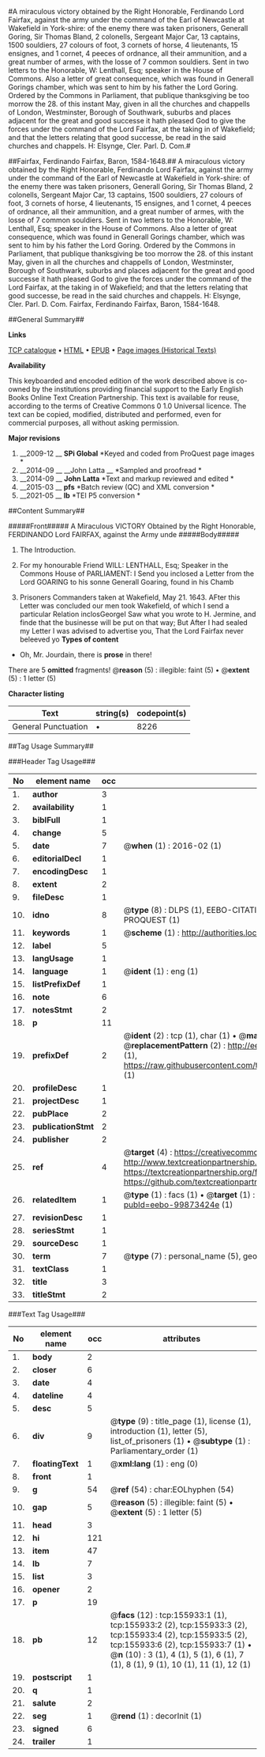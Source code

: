 #A miraculous victory obtained by the Right Honorable, Ferdinando Lord Fairfax, against the army under the command of the Earl of Newcastle at Wakefield in York-shire: of the enemy there was taken prisoners, Generall Goring, Sir Thomas Bland, 2 colonells, Sergeant Major Car, 13 captains, 1500 souldiers, 27 colours of foot, 3 cornets of horse, 4 lieutenants, 15 ensignes, and 1 cornet, 4 peeces of ordnance, all their ammunition, and a great number of armes, with the losse of 7 common souldiers. Sent in two letters to the Honorable, W: Lenthall, Esq; speaker in the House of Commons. Also a letter of great consequence, which was found in Generall Gorings chamber, which was sent to him by his father the Lord Goring. Ordered by the Commons in Parliament, that publique thanksgiving be too morrow the 28. of this instant May, given in all the churches and chappells of London, Westminster, Borough of Southwark, suburbs and places adjacent for the great and good successe it hath pleased God to give the forces under the command of the Lord Fairfax, at the taking in of Wakefield; and that the letters relating that good successe, be read in the said churches and chappels. H: Elsynge, Cler. Parl. D. Com.#

##Fairfax, Ferdinando Fairfax, Baron, 1584-1648.##
A miraculous victory obtained by the Right Honorable, Ferdinando Lord Fairfax, against the army under the command of the Earl of Newcastle at Wakefield in York-shire: of the enemy there was taken prisoners, Generall Goring, Sir Thomas Bland, 2 colonells, Sergeant Major Car, 13 captains, 1500 souldiers, 27 colours of foot, 3 cornets of horse, 4 lieutenants, 15 ensignes, and 1 cornet, 4 peeces of ordnance, all their ammunition, and a great number of armes, with the losse of 7 common souldiers. Sent in two letters to the Honorable, W: Lenthall, Esq; speaker in the House of Commons. Also a letter of great consequence, which was found in Generall Gorings chamber, which was sent to him by his father the Lord Goring. Ordered by the Commons in Parliament, that publique thanksgiving be too morrow the 28. of this instant May, given in all the churches and chappells of London, Westminster, Borough of Southwark, suburbs and places adjacent for the great and good successe it hath pleased God to give the forces under the command of the Lord Fairfax, at the taking in of Wakefield; and that the letters relating that good successe, be read in the said churches and chappels. H: Elsynge, Cler. Parl. D. Com.
Fairfax, Ferdinando Fairfax, Baron, 1584-1648.

##General Summary##

**Links**

[TCP catalogue](http://www.ota.ox.ac.uk/tcp/)  • 
[HTML](http://tei.it.ox.ac.uk/tcp/Texts-HTML/free/A89/A89166.html)  • 
[EPUB](http://tei.it.ox.ac.uk/tcp/Texts-EPUB/free/A89/A89166.epub) • 
[Page images (Historical Texts)](https://historicaltexts.jisc.ac.uk/eebo-99873424e)

**Availability**

This keyboarded and encoded edition of the work described above is co-owned by the
    institutions providing financial support to the Early English Books Online Text Creation
    Partnership. This text is available for reuse, according to the terms of  Creative Commons 0 1.0 Universal
    licence. The text can be copied, modified, distributed and performed, even for commercial
    purposes, all without asking permission.

**Major revisions**

1. __2009-12 __ __SPi Global__ *Keyed and coded from ProQuest page images *
1. __2014-09 __ __John Latta __ *Sampled and proofread *
1. __2014-09 __ __John Latta__ *Text and markup reviewed and edited *
1. __2015-03 __ __pfs__ *Batch review (QC) and XML conversion *
1. __2021-05 __ __lb__ *TEI P5 conversion *

##Content Summary##

#####Front#####
A Miraculous VICTORY Obtained by the Right Honorable, FERDINANDO Lord FAIRFAX, against the Army unde
#####Body#####

1. The Introduction.

1. For my honourable Friend WILL: LENTHALL, Esq; Speaker in the Commons House of PARLIAMENT:
I Send you inclosed a Letter from the Lord GOARING to his sonne Generall Goaring, found in his Chamb
1. Prisoners Commanders taken at Wakefield, May 21. 1643.
AFter this Letter was concluded our men took Wakefield, of which I send a particular Relation inclosGeorgeI Saw what you wrote to H. Jermine, and finde that the businesse will be put on that way; But After I had sealed my Letter I was advised to advertise you, That the Lord Fairfax never beleeved yo
**Types of content**

  * Oh, Mr. Jourdain, there is **prose** in there!

There are 5 **omitted** fragments! 
 @__reason__ (5) : illegible: faint (5)  •  @__extent__ (5) : 1 letter (5)

**Character listing**


|Text|string(s)|codepoint(s)|
|---|---|---|
|General Punctuation|•|8226|

##Tag Usage Summary##

###Header Tag Usage###

|No|element name|occ|attributes|
|---|---|---|---|
|1.|__author__|3||
|2.|__availability__|1||
|3.|__biblFull__|1||
|4.|__change__|5||
|5.|__date__|7| @__when__ (1) : 2016-02 (1)|
|6.|__editorialDecl__|1||
|7.|__encodingDesc__|1||
|8.|__extent__|2||
|9.|__fileDesc__|1||
|10.|__idno__|8| @__type__ (8) : DLPS (1), EEBO-CITATION (1), VID (1), EEBO-PROQUEST (1), STC (3), PROQUEST (1)|
|11.|__keywords__|1| @__scheme__ (1) : http://authorities.loc.gov/ (1)|
|12.|__label__|5||
|13.|__langUsage__|1||
|14.|__language__|1| @__ident__ (1) : eng (1)|
|15.|__listPrefixDef__|1||
|16.|__note__|6||
|17.|__notesStmt__|2||
|18.|__p__|11||
|19.|__prefixDef__|2| @__ident__ (2) : tcp (1), char (1)  •  @__matchPattern__ (2) : ([0-9\-]+):([0-9IVX]+) (1), (.+) (1)  •  @__replacementPattern__ (2) : http://eebo.chadwyck.com/downloadtiff?vid=$1&page=$2 (1), https://raw.githubusercontent.com/textcreationpartnership/Texts/master/tcpchars.xml#$1 (1)|
|20.|__profileDesc__|1||
|21.|__projectDesc__|1||
|22.|__pubPlace__|2||
|23.|__publicationStmt__|2||
|24.|__publisher__|2||
|25.|__ref__|4| @__target__ (4) : https://creativecommons.org/publicdomain/zero/1.0/ (1), http://www.textcreationpartnership.org/docs/. (1), https://textcreationpartnership.org/faq/#faq05 (1), https://github.com/textcreationpartnership (1)|
|26.|__relatedItem__|1| @__type__ (1) : facs (1)  •  @__target__ (1) : https://data.historicaltexts.jisc.ac.uk/view?pubId=eebo-99873424e (1)|
|27.|__revisionDesc__|1||
|28.|__seriesStmt__|1||
|29.|__sourceDesc__|1||
|30.|__term__|7| @__type__ (7) : personal_name (5), geographic_name (2)|
|31.|__textClass__|1||
|32.|__title__|3||
|33.|__titleStmt__|2||


###Text Tag Usage###

|No|element name|occ|attributes|
|---|---|---|---|
|1.|__body__|2||
|2.|__closer__|6||
|3.|__date__|4||
|4.|__dateline__|4||
|5.|__desc__|5||
|6.|__div__|9| @__type__ (9) : title_page (1), license (1), introduction (1), letter (5), list_of_prisoners (1)  •  @__subtype__ (1) : Parliamentary_order (1)|
|7.|__floatingText__|1| @__xml:lang__ (1) : eng (0)|
|8.|__front__|1||
|9.|__g__|54| @__ref__ (54) : char:EOLhyphen (54)|
|10.|__gap__|5| @__reason__ (5) : illegible: faint (5)  •  @__extent__ (5) : 1 letter (5)|
|11.|__head__|3||
|12.|__hi__|121||
|13.|__item__|47||
|14.|__lb__|7||
|15.|__list__|3||
|16.|__opener__|2||
|17.|__p__|19||
|18.|__pb__|12| @__facs__ (12) : tcp:155933:1 (1), tcp:155933:2 (2), tcp:155933:3 (2), tcp:155933:4 (2), tcp:155933:5 (2), tcp:155933:6 (2), tcp:155933:7 (1)  •  @__n__ (10) : 3 (1), 4 (1), 5 (1), 6 (1), 7 (1), 8 (1), 9 (1), 10 (1), 11 (1), 12 (1)|
|19.|__postscript__|1||
|20.|__q__|1||
|21.|__salute__|2||
|22.|__seg__|1| @__rend__ (1) : decorInit (1)|
|23.|__signed__|6||
|24.|__trailer__|1||
